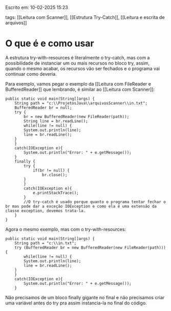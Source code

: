 Escrito em: 10-02-2025 15:23

tags: [[Leitura com Scanner]], [[Estrutura Try-Catch]], [[Leitura e escrita de arquivos]]
# O que é e como usar
A estrutura try-with-resources é literalmente o try-catch, mas com a possibilidade de instanciar um ou mais recursos no bloco try, assim, quando o mesmo acabar, os recursos vão ser fechados e o programa vai continuar como deveria.

Para exemplo, vamos pegar o exemplo da [[Leitura com FileReader e BufferedReader]] que lembrando, é similar ao [[Leitura com Scanner]]:
```
public static void main(String[]args) {
	String path = "c:\\ProjetosJava\\arquivosScanner\\in.txt";
	BufferedReader br = null;
	try {
		br = new BufferedReader(new FileReader(path));
		String line = br.readLine();
		while(line != null) {
		System.out.println(line);
		line = br.readLine();
	}
	}
	catch(IOException e){
		System.out.println("Error: " + e.getMessage());
	}
	finally {
		try {
			if(br != null) {
				br.close();
		}
		}
		catch(IOException e){
			e.printStackTrace();
		}
		//O try-catch é usado porque quanto o programa tentar fechar o br mas pode dar a exceção IOException e como ela é uma extensão da classe exception, devemos trata-la.
	}
}
```

Agora o mesmo exemplo, mas com o try-with-resources:
```
public static void main(String[]args) {
	String path = "c:\\in.txt";
	try (BufferedReader br = new BufferedReader(new FileReader(path))) {
		while(line != null) {
		System.out.println(line);
		line = br.readLine();
	}
	}
	catch(IOException e){
		System.out.println("Error: " + e.getMessage());
	}
```

Não precisamos de um bloco finally gigante no final e não precisamos criar uma variável antes do try pra assim instancia-la no final do código.